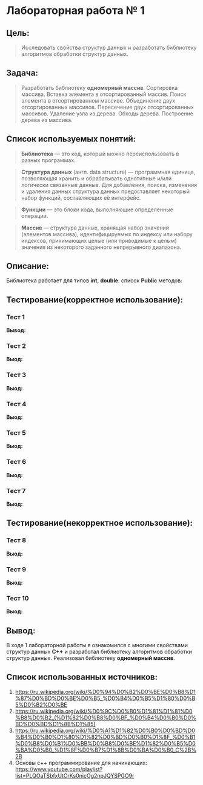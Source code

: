 # Лабораторная работа № 1
## Цель:
>Исследовать свойства структур данных и разработать библиотеку алгоритмов обработки структур данных.
## Задача:
>Разработать библиотеку __одномерный массив__. Сортировка массива. Вставка элемента в отсортированный массив. Поиск элемента в отсортированном массиве. Объединение двух отсортированных массивов. Пересечение двух отсортированных массивов. Удаление узла из дерева. Обходы дерева. Построение дерева из массива.
## Список используемых понятий:

>__Библиотека__ — это код, который можно переиспользовать в разных программах. 

>__Структура данных__ (англ. data structure) — программная единица, позволяющая хранить и обрабатывать однотипные и/или логически связанные данные. Для добавления, поиска, изменения и удаления данных структура данных предоставляет некоторый набор функций, составляющих её интерфейс.

 
>__Функции__ — это блоки кода, выполняющие определенные операции.

>__Массив__ — структура данных, хранящая набор значений (элементов массива), идентифицируемых по индексу или набору индексов, принимающих целые (или приводимые к целым) значения из некоторого заданного непрерывного диапазона.

## Описание:
Библиотека работает для типов __int__, __double__.
список __Public__ методов:

## Тестирование(корректное использование):

### Тест 1 


__Вывод:__ 

### Тест 2 


__Выод:__ 


### Тест 3 


__Выод:__


### Тест 4 


__Выод:__ 


### Тест 5 


__Выод:__ 


### Тест 6 


__Выод:__ 


### Тест 7 


__Выод:__ 


## Тестирование(некорректное использование):

### Тест 8 


__Выод:__


### Тест 9 


__Выод:__ 


### Тест 10 


__Выод:__ 


## Вывод:
В ходе 1 лабораторной работы я ознакомился с многими свойствами структур данных __С++__ и разработал библиотеку алгоритмов обработки структур данных. Реализовал библиотеку __одномерный массив__.
## Список использованных источников:
1. https://ru.wikipedia.org/wiki/%D0%94%D0%B2%D0%BE%D0%B8%D1%87%D0%BD%D0%BE%D0%B5_%D0%B4%D0%B5%D1%80%D0%B5%D0%B2%D0%BE
2. https://ru.wikipedia.org/wiki/%D0%9C%D0%B0%D1%81%D1%81%D0%B8%D0%B2_(%D1%82%D0%B8%D0%BF_%D0%B4%D0%B0%D0%BD%D0%BD%D1%8B%D1%85)
3. https://ru.wikipedia.org/wiki/%D0%A1%D1%82%D0%B0%D0%BD%D0%B4%D0%B0%D1%80%D1%82%D0%BD%D0%B0%D1%8F_%D0%B1%D0%B8%D0%B1%D0%BB%D0%B8%D0%BE%D1%82%D0%B5%D0%BA%D0%B0_%D1%8F%D0%B7%D1%8B%D0%BA%D0%B0_C%2B%2B
4. Основы с++ программирование для начинающих: https://www.youtube.com/playlist?list=PLQOaTSbfxUtCrKs0nicOg2npJQYSPGO9r
